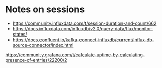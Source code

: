 # Notes on sessions

- https://community.influxdata.com/t/session-duration-and-count/662
- https://docs.influxdata.com/influxdb/v2.0/query-data/flux/monitor-states/
- https://docs.confluent.io/kafka-connect-influxdb/current/influx-db-source-connector/index.html

https://community.grafana.com/t/calculate-uptime-by-calculating-presence-of-entries/22200/2
